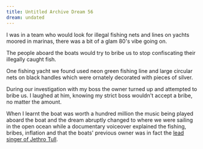 ```yaml
---
title: Untitled Archive Dream 56
dream: undated
---
```


I was in a team who would look for illegal fishing nets and lines on yachts moored in marinas, there was a bit of a glam 80's vibe going on.

The people aboard the boats would try to bribe us to stop confiscating their illegally caught fish.

One fishing yacht we found used neon green fishing line and large circular nets on black handles which were ornately decorated with pieces of silver.

During our investigation with my boss the owner turned up and attempted to bribe us. I laughed at him, knowing my strict boss wouldn't accept a bribe, no matter the amount.

When I learnt the boat was worth a hundred million the music being played aboard the boat and the dream abruptly changed to where we were sailing in the open ocean while a documentary voiceover explained the fishing, bribes, inflation and that the boats' previous owner was in fact the [lead singer of Jethro Tull](https://en.wikipedia.org/wiki/Ian_Anderson).